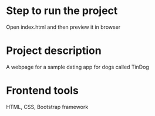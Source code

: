 # Step to run the project
Open index.html and then preview it in browser

# Project description
A webpage for a sample dating app for dogs called TinDog

# Frontend tools
HTML, CSS, Bootstrap framework
